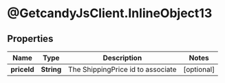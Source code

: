 # @GetcandyJsClient.InlineObject13

## Properties

Name | Type | Description | Notes
------------ | ------------- | ------------- | -------------
**priceId** | **String** | The ShippingPrice id to associate | [optional] 


